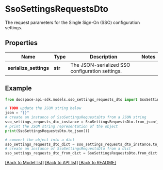 # SsoSettingsRequestsDto
The request parameters for the Single Sign-On (SSO) configuration settings.

## Properties

Name | Type | Description | Notes
------------ | ------------- | ------------- | -------------
**serialize_settings** | **str** | The JSON-serialized SSO configuration settings. | 

## Example

```python
from docspace-api-sdk.models.sso_settings_requests_dto import SsoSettingsRequestsDto

# TODO update the JSON string below
json = "{}"
# create an instance of SsoSettingsRequestsDto from a JSON string
sso_settings_requests_dto_instance = SsoSettingsRequestsDto.from_json(json)
# print the JSON string representation of the object
print(SsoSettingsRequestsDto.to_json())

# convert the object into a dict
sso_settings_requests_dto_dict = sso_settings_requests_dto_instance.to_dict()
# create an instance of SsoSettingsRequestsDto from a dict
sso_settings_requests_dto_from_dict = SsoSettingsRequestsDto.from_dict(sso_settings_requests_dto_dict)
```
[[Back to Model list]](../README.md#documentation-for-models) [[Back to API list]](../README.md#documentation-for-api-endpoints) [[Back to README]](../README.md)


